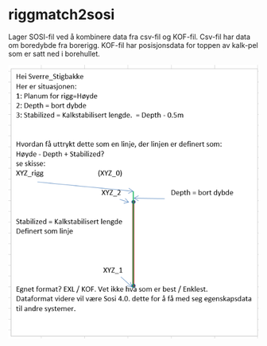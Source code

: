 # riggmatch2sosi

Lager SOSI-fil ved å kombinere data fra csv-fil og KOF-fil. Csv-fil har data om boredybde fra borerigg. KOF-fil har posisjonsdata for toppen av kalk-pel som er satt ned i borehullet.

![Prinsippskisse](prinsippskisse.png)
